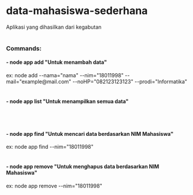 # data-mahasiswa-sederhana</br>
Aplikasi yang dihasilkan dari kegabutan</br>
</br>
<h3>Commands:</h3>

<h4>- node app add     "Untuk menambah data"</h4>
ex: node add --nama="nama" --nim="18011998" --mail="example@mail.com" --noHP="082123123123" --prodi="Informatika"</h4>
</br>
</br>
<h4>- node app list    "Untuk menampilkan semua data"</h4>
</br>
</br>
<h4>- node app find    "Untuk mencari data berdasarkan NIM Mahasiswa"</h4>
ex: node app find --nim="18011998"
</br>
</br>
<h4>- node app remove  "Untuk menghapus data berdasarkan NIM Mahasiswa"</h4>
ex: node app remove --nim="18011998" 
